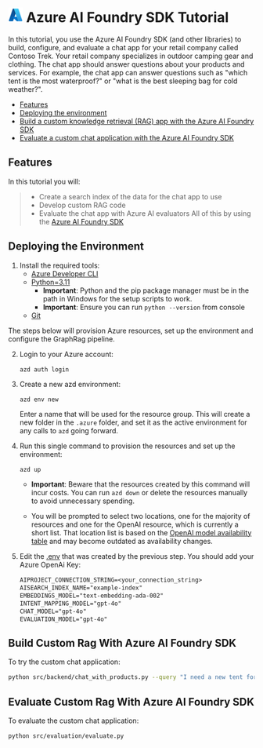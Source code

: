 # <img src="./docs/azure_logo.png" alt="Azure Logo" style="width:30px;height:30px;"/> Azure AI Foundry SDK Tutorial

In this tutorial, you use the Azure AI Foundry SDK (and other libraries) to build, configure, and evaluate a chat app for your retail company called Contoso Trek. Your retail company specializes in outdoor camping gear and clothing. The chat app should answer questions about your products and services. For example, the chat app can answer questions such as "which tent is the most waterproof?" or "what is the best sleeping bag for cold weather?".

* [Features](#features)
* [Deploying the environment](#deploying-the-environment)
* [Build a custom knowledge retrieval (RAG) app with the Azure AI Foundry SDK](#build-custom-rag-with-azure-ai-foundry-sdk)
* [Evaluate a custom chat application with the Azure AI Foundry SDK](#evaluate-custom-rag-with-azure-ai-foundry-sdk)

## Features
In this tutorial you will:
> - Create a search index of the data for the chat app to use
> - Develop custom RAG code
> - Evaluate the chat app with Azure AI evaluators
All of this by using the [Azure AI Foundry SDK](https://learn.microsoft.com/en-us/azure/ai-studio/how-to/develop/sdk-overview?tabs=sync&pivots=programming-language-python)



## Deploying the Environment

1. Install the required tools:
   * [Azure Developer CLI](https://aka.ms/azure-dev/install)
   * [Python=3.11](https://www.python.org/downloads/)
      * **Important**: Python and the pip package manager must be in the path in Windows for the setup scripts to work.
      * **Important**: Ensure you can run `python --version` from console
   * [Git](https://git-scm.com/downloads)

The steps below will provision Azure resources, set up the environment and configure the GraphRag pipeline.

2. Login to your Azure account:

    ```shell
    azd auth login
    ```

3. Create a new azd environment:

    ```shell
    azd env new
    ```
    Enter a name that will be used for the resource group.
    This will create a new folder in the `.azure` folder, and set it as the active environment for any calls to `azd` going forward.


4. Run this single command to provision the resources and set up the environment:

   ```shell
   azd up
   ````

   * **Important**: Beware that the resources created by this command will incur costs. You can run `azd down` or delete the resources manually to avoid unnecessary spending.

   * You will be prompted to select two locations, one for the majority of resources and one for the OpenAI resource, which is currently a short list. That location list is based on the [OpenAI model availability table](https://learn.microsoft.com/azure/ai-services/openai/concepts/models#global-standard-model-availability) and may become outdated as availability changes.


5. Edit the [.env](src/.env/) that was created by the previous step. You should add your Azure OpenAi Key:

    ```text
    AIPROJECT_CONNECTION_STRING=<your_connection_string>
    AISEARCH_INDEX_NAME="example-index"
    EMBEDDINGS_MODEL="text-embedding-ada-002"
    INTENT_MAPPING_MODEL="gpt-4o"
    CHAT_MODEL="gpt-4o"
    EVALUATION_MODEL="gpt-4o"
    ```

##  Build Custom Rag With Azure AI Foundry SDK
To try the custom chat application:
```bash
python src/backend/chat_with_products.py --query "I need a new tent for 4 people, what would you recommend?"
```
##  Evaluate Custom Rag With Azure AI Foundry SDK
To evaluate the custom chat application:
```bash
python src/evaluation/evaluate.py
```